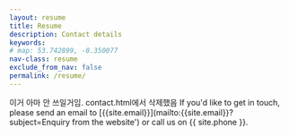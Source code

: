 ```yaml
---
layout: resume
title: Resume
description: Contact details
keywords:
# map: 53.742899, -0.350077
nav-class: resume
exclude_from_nav: false
permalink: /resume/
---
```


이거 아마 안 쓰일거임. contact.html에서 삭제했음
If you'd like to get in touch, please send an email to [{{site.email}}](mailto:{{site.email}}?subject=Enquiry from the website') or call us on {{ site.phone }}.